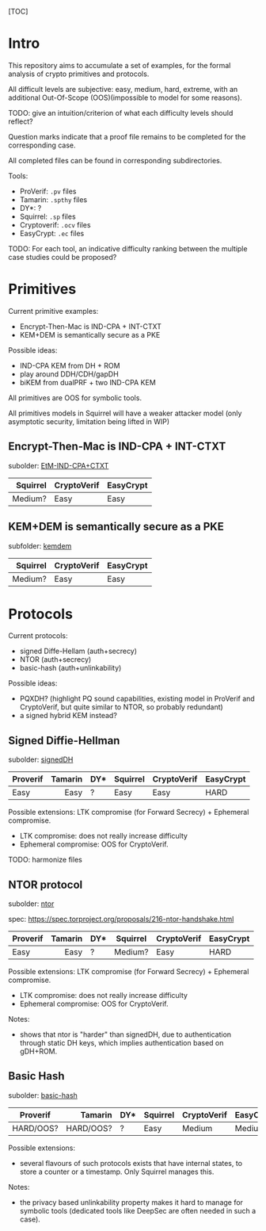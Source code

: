 [TOC]

# Intro

This repository aims to accumulate a set of examples, for the formal analysis of crypto primitives and protocols.

All difficult levels are subjective: easy, medium, hard, extreme, with an additional Out-Of-Scope (OOS)(impossible to model for some reasons).

TODO: give an intuition/criterion of what each difficulty levels should reflect?

Question marks indicate that a proof file remains to be completed for the corresponding case.

All completed files can be found in corresponding subdirectories.

Tools:
 * ProVerif: `.pv` files
 * Tamarin: `.spthy` files
 * DY*: ?
 * Squirrel: `.sp` files
 * Cryptoverif: `.ocv` files
 * EasyCrypt: `.ec` files


TODO: For each tool, an indicative difficulty ranking between the multiple case studies could be proposed?


# Primitives



Current primitive examples:
* Encrypt-Then-Mac is IND-CPA + INT-CTXT
* KEM+DEM is semantically secure as a PKE

Possible ideas:
* IND-CPA KEM from DH + ROM 
* play around DDH/CDH/gapDH
* biKEM from dualPRF + two IND-CPA KEM

All primitives are OOS for symbolic tools.

All primitives models in Squirrel will have a weaker attacker model (only asymptotic security, limitation being lifted in WIP)

## Encrypt-Then-Mac is IND-CPA + INT-CTXT

subolder: [EtM-IND-CPA+CTXT](EtM-IND-CPA+CTXT/)

| Squirrel | CryptoVerif | EasyCrypt |
| --------:| ----------- |:--------- |
|  Medium? | Easy        | Easy     |

## KEM+DEM is semantically secure as a PKE

subfolder: [kemdem](kemdem/)

| Squirrel | CryptoVerif | EasyCrypt |
| --------:| ----------- |:--------- |
|  Medium? | Easy        | Easy     |


# Protocols

Current protocols:
* signed Diffe-Hellam (auth+secrecy)
* NTOR (auth+secrecy)
* basic-hash (auth+unlinkability)


Possible ideas:
* PQXDH? (highlight PQ sound capabilities, existing model in ProVerif and CryptoVerif, but quite similar to NTOR, so probably redundant)
* a signed hybrid KEM instead?


## Signed Diffie-Hellman

subolder: [signedDH](signedDH/)

| Proverif | Tamarin | DY* | Squirrel | CryptoVerif | EasyCrypt |
| -------- | -------:| --- | -------- | ----------- | --------- |
| Easy     |    Easy | ?   | Easy  | Easy        | HARD      |

Possible extensions: LTK compromise (for Forward Secrecy) + Ephemeral compromise.

* LTK compromise: does not really increase difficulty
* Ephemeral compromise: OOS for CryptoVerif.


TODO: harmonize files

## NTOR protocol

subolder: [ntor](ntor/)

spec: https://spec.torproject.org/proposals/216-ntor-handshake.html


| Proverif | Tamarin | DY* | Squirrel | CryptoVerif | EasyCrypt |
| -------- | -------:| --- | -------- | ----------- | --------- |
| Easy     |    Easy | ?   | Medium?  | Easy        | HARD      |


Possible extensions: LTK compromise (for Forward Secrecy) + Ephemeral compromise.

* LTK compromise: does not really increase difficulty
* Ephemeral compromise: OOS for CryptoVerif.

Notes:
* shows that ntor is "harder" than signedDH, due to authentication through static DH keys, which implies authentication based on gDH+ROM.

## Basic Hash

subolder: [basic-hash](basic-hash/)


| Proverif  |   Tamarin | DY* | Squirrel | CryptoVerif | EasyCrypt |
| --------- | ---------:| --- |:-------- | ----------- | --------- |
| HARD/OOS? | HARD/OOS? | ?   | Easy     | Medium      | Medium    |

Possible extensions:
 * several flavours of such protocols exists that have internal states, to store a counter or a timestamp. Only Squirrel manages this.

Notes:
* the privacy based unlinkability property makes it hard to manage for symbolic tools (dedicated tools like DeepSec are often needed in such a case).

